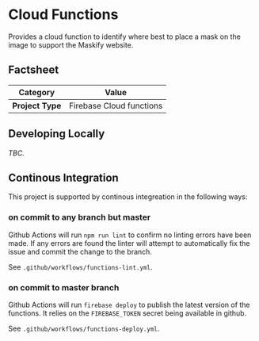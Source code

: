 # Cloud Functions
Provides a cloud function to identify where best to place a mask on the image to support the Maskify website.

## Factsheet
| **Category**            | **Value**                |
|-------------------------|--------------------------|
| **Project Type**        | Firebase Cloud functions |

## Developing Locally
_TBC._

## Continous Integration
This project is supported by continous integreation in the following ways:

### on commit to any branch but master
Github Actions will run `npm run lint` to confirm no linting errors have been made. If any errors are found the linter will attempt to automatically fix the issue and commit the change to the branch.

See `.github/workflows/functions-lint.yml`.

### on commit to master branch
Github Actions will run `firebase deploy` to publish the latest version of the functions. It relies on the `FIREBASE_TOKEN` secret being available in github.

See `.github/workflows/functions-deploy.yml`.
